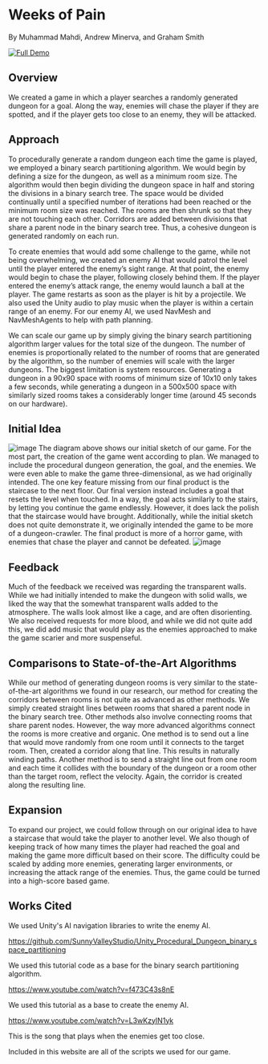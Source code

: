 # Weeks of Pain
By Muhammad Mahdi, Andrew Minerva, and Graham Smith

[![Full Demo](https://img.youtube.com/vi/<VIDEO_ID>/hqdefault.jpg)](https://www.youtube.com/watch?v=W30Y73nG8Gk&feature=youtu.be)
## Overview
We created a game in which a player searches a randomly generated dungeon for a goal. Along the way, enemies will chase the player if they are spotted, and if the player gets too close to an enemy, they will be attacked. 

## Approach
To procedurally generate a random dungeon each time the game is played, we employed a binary search partitioning algorithm. We would begin by defining a size for the dungeon, as well as a minimum room size. The algorithm would then begin dividing the dungeon space in half and storing the divisions in a binary search tree. The space would be divided continually until a specified number of iterations had been reached or the minimum room size was reached. The rooms are then shrunk so that they are not touching each other. Corridors are added between divisions that share a parent node in the binary search tree. Thus, a cohesive dungeon is generated randomly on each run.

To create enemies that would add some challenge to the game, while not being overwhelming, we created an enemy AI that would patrol the level until the player entered the enemy’s sight range. At that point, the enemy would begin to chase the player, following closely behind them. If the player entered the enemy’s attack range, the enemy would launch a ball at the player. The game restarts as soon as the player is hit by a projectile. We also used the Unity audio to play music when the player is within a certain range of an enemy. For our enemy AI, we used NavMesh and NavMeshAgents to help with path planning.

We can scale our game up by simply giving the binary search partitioning algorithm larger values for the total size of the dungeon. The number of enemies is proportionally related to the number of rooms that are generated by the algorithm, so the number of enemies will scale with the larger dungeons. The biggest limitation is system resources. Generating a dungeon in a 90x90 space with rooms of minimum size of 10x10 only takes a few seconds, while generating a dungeon in a 500x500 space with similarly sized rooms takes a considerably longer time (around 45 seconds on our hardware).

## Initial Idea
![image](https://github.com/smithgraham2002/Final-Project/assets/103609167/a74f12a9-d948-4f18-b207-931295d7c2e9)
The diagram above shows our initial sketch of our game. For the most part, the creation of the game went according to plan. We managed to include the procedural dungeon generation, the goal, and the enemies. We were even able to make the game three-dimensional, as we had originally intended. The one key feature missing from our final product is the staircase to the next floor. Our final version instead includes a goal that resets the level when touched. In a way, the goal acts similarly to the stairs, by letting you continue the game endlessly. However, it does lack the polish that the staircase would have brought. Additionally, while the initial sketch does not quite demonstrate it, we originally intended the game to be more of a dungeon-crawler. The final product is more of a horror game, with enemies that chase the player and cannot be defeated.
![image](https://github.com/smithgraham2002/Final-Project/assets/103609167/8043dca0-68df-46e4-ab98-562499d9910c)

## Feedback
Much of the feedback we received was regarding the transparent walls. While we had initially intended to make the dungeon with solid walls, we liked the way that the somewhat transparent walls added to the atmosphere. The walls look almost like a cage, and are often disorienting. We also received requests for more blood, and while we did not quite add this, we did add music that would play as the enemies approached to make the game scarier and more suspenseful.

## Comparisons to State-of-the-Art Algorithms
While our method of generating dungeon rooms is very similar to the state-of-the-art algorithms we found in our research, our method for creating the corridors between rooms is not quite as advanced as other methods. We simply created straight lines between rooms that shared a parent node in the binary search tree. Other methods also involve connecting rooms that share parent nodes. However, the way more advanced algorithms connect the rooms is more creative and organic. One method is to send out a line that would move randomly from one room until it connects to the target room. Then, created a corridor along that line. This results in naturally winding paths. Another method is to send a straight line out from one room and each time it collides with the boundary of the dungeon or a room other than the target room, reflect the velocity. Again, the corridor is created along the resulting line.

## Expansion
To expand our project, we could follow through on our original idea to have a staircase that would take the player to another level. We also though of keeping track of how many times the player had reached the goal and making the game more difficult based on their score. The difficulty could be scaled by adding more enemies, generating larger environments, or increasing the attack range of the enemies. Thus, the game could be turned into a high-score based game.

## Works Cited
We used Unity's AI navigation libraries to write the enemy AI.

https://github.com/SunnyValleyStudio/Unity_Procedural_Dungeon_binary_space_partitioning

We used this tutorial code as a base for the binary search partitioning algorithm.

https://www.youtube.com/watch?v=f473C43s8nE

We used this tutorial as a base to create the enemy AI.

https://www.youtube.com/watch?v=L3wKzyIN1yk

This is the song that plays when the enemies get too close.

Included in this website are all of the scripts we used for our game. 
